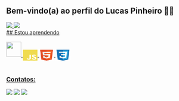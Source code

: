 ## Bem-vindo(a) ao perfil do Lucas Pinheiro 🥷🏻

 <div>
   <a href="https://github.com/Pinheiro-Lucasz">
   <img height="180em" src="https://github-readme-stats.vercel.app/api?username=Pinheiro-Lucasz&show_icons=true&theme=chartreuse-dark&include_all_commits=true&count_private=true"/>
   <img height="180em" src="https://github-readme-stats.vercel.app/api/top-langs/?username=Pinheiro-Lucasz&layout=compact&langs_count=6&theme=chartreuse-dark"/>
</div>
    ## Estou aprendendo
<div style="display: inline_block"><br>
  <img loading="lazy" src="https://cdn.jsdelivr.net/gh/devicons/devicon/icons/java/java-original.svg" width="40" height="40"/>
  <img align="center" alt="Js" height="30" width="40" src="https://raw.githubusercontent.com/devicons/devicon/master/icons/javascript/javascript-plain.svg">
  <img align="center" alt="HTML" height="30" width="40" src="https://raw.githubusercontent.com/devicons/devicon/master/icons/html5/html5-original.svg">
  <img align="center" alt="CSS" height="30" width="40" src="https://raw.githubusercontent.com/devicons/devicon/master/icons/css3/css3-original.svg">
</div>
 
<br>
 
### Contatos:
 
<div> 
  <a href="https://instagram.com/pinheiro_lucasz" target="blank"><img loading="lazy" src="https://img.shields.io/badge/-Instagram-%23E4405F?style=for-the-badge&logo=instagram&logoColor=white" target="blank"></a>
  <a href = "mailto:lu.kaz@hotmail.com"><img loading="lazy" src="https://img.shields.io/badge/Gmail-D14836?style=for-the-badge&logo=gmail&logoColor=white" target="blank"></a>
  <a href="https://www.linkedin.com/in/lucas-pinheiro-148b30215" target="blank"><img loading="lazy" src="https://img.shields.io/badge/-LinkedIn-%230077B5?style=for-the-badge&logo=linkedin&logoColor=white" target="blank"></a>
</div>
